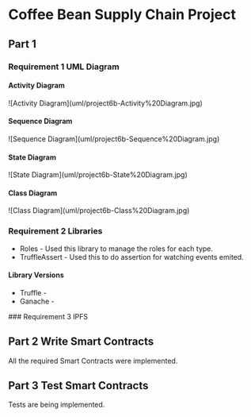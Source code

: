 # Coffee Bean Supply Chain Project

## Part 1

### Requirement 1  UML Diagram
<h4>Activity Diagram</h4>
![Activity Diagram](uml/project6b-Activity%20Diagram.jpg)


<h4>Sequence Diagram</h4>
![Sequence Diagram](uml/project6b-Sequence%20Diagram.jpg)

<h4>State Diagram</h4>
![State Diagram](uml/project6b-State%20Diagram.jpg)

<h4>Class Diagram</h4>
![Class Diagram](uml/project6b-Class%20Diagram.jpg)


### Requirement 2 Libraries
<ul>
<li>Roles - Used this library to manage the roles for each type.</li>
<li>TruffleAssert - Used this to do assertion for watching events emited.</li>
</ul>

<h4>Library Versions</h4>
<ul>
<li>Truffle - </li>
<li>Ganache - </li>
</ul>
### Requirement 3 IPFS


## Part 2 Write Smart Contracts

All the required Smart Contracts were implemented.

## Part 3 Test Smart Contracts

Tests are being implemented.

